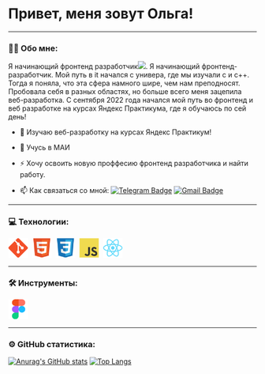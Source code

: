 # Привет, меня зовут Ольга!

---

### :man_technologist: Обо мне:

Я начинающий фронтенд разработчик<img src="https://media.giphy.com/media/WUlplcMpOCEmTGBtBW/giphy.gif" width="30px">. Я начинающий фронтенд-разработчик. Мой путь в it начался с универа, где мы изучали с и с++. Тогда я поняла, что эта сфера намного шире, чем нам преподносят. Пробовала себя в разных областях, но больше всего меня зацепила веб-разработка. С сентября 2022 года начался мой путь во фронтенд и веб разработке на курсах Яндекс Практикума, где я обучаюсь по сей день!

- :telescope: Изучаю веб-разработку на курсах Яндекс Практикум!

- :seedling: Учусь в МАИ

- :zap: Хочу освоить новую проффесию фронтенд разработчика и найти работу.

- :mailbox: Как связаться со мной: [![Telegram Badge](https://img.shields.io/badge/-lebedevaolga-blue?style=flat&logo=Telegram&logoColor=white)](https://t.me/olyalebedeva1) [![Gmail Badge](https://img.shields.io/badge/-Gmail-red?style=flat&logo=Gmail&logoColor=white)](mailto:lebedeva160301@gmail.com)

---

### 💻 Технологии:

<div>
  <img src="https://github.com/devicons/devicon/blob/master/icons/git/git-original.svg" title="git" alt="git" width="40" height="40"/>&nbsp
  <img src="https://github.com/devicons/devicon/blob/master/icons/html5/html5-original.svg" title="html5" alt="html5" width="40" height="40"/>&nbsp
  <img src="https://github.com/devicons/devicon/blob/master/icons/css3/css3-original.svg" title="css" alt="css" width="40" height="40"/>&nbsp
  <img src="https://github.com/devicons/devicon/blob/master/icons/javascript/javascript-original.svg" title="javascript" alt="javascript" width="40" height="40"/>&nbsp
  <img src="https://github.com/devicons/devicon/blob/master/icons/react/react-original.svg" title="reactjs" alt="reactjs" width="40" height="40"/>&nbsp;
</div>

---

### 🛠 Инструменты:

<div>
  <img src="https://github.com/devicons/devicon/blob/master/icons/figma/figma-original.svg" title="figma" alt="figma" width="40" height="40"/>&nbsp;
</div>

---

### ⚙️ GitHub статистика:

[![Anurag's GitHub stats](https://github-readme-stats.vercel.app/api?username=olgalebedeva2001&show_icons=true)](https://github.com/anuraghazra/github-readme-stats)
[![Top Langs](https://github-readme-stats.vercel.app/api/top-langs/?username=olgalebedeva2001)](https://github.com/anuraghazra/github-readme-stats)
